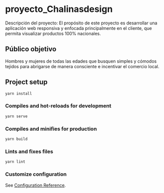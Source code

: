 

# proyecto_Chalinasdesign






Descripción del proyecto: 
El propósito de este proyecto es desarrollar una aplicación web responsiva y enfocada principalmente en el cliente, que permita visualizar productos 100% nacionales. 



## Público objetivo
Hombres y mujeres de todas las edades que busquen simples y cómodos tejidos para abrigarse de manera consciente e incentivar el comercio local. 



>>>>>>> 


## Project setup
```
yarn install
```

### Compiles and hot-reloads for development
```
yarn serve
```

### Compiles and minifies for production
```
yarn build
```

### Lints and fixes files
```
yarn lint
```

### Customize configuration
See [Configuration Reference](https://cli.vuejs.org/config/).
